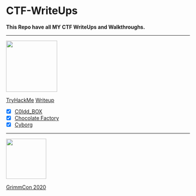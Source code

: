 # CTF-WriteUps
**This Repo have all MY CTF WriteUps and Walkthroughs.**

************************

<img src="https://tryhackme-images.s3.amazonaws.com/user-avatars/af7feb2c43a2c7d5f111b98ccbd15048.png" width='140'> 

[TryHackMe](https://tryhackme.com/) [Writeup](https://github.com/nairitya03/CTF-WriteUps/tree/main/THM/) 

  - [x] [C0ldd_BOX](https://github.com/nairitya03/CTF-WriteUps/tree/main/THM/C0ldd_BOX)
  - [x] [Chocolate Factory](https://github.com/nairitya03/CTF-WriteUps/tree/main/THM/Chocolate%20Factory)
  - [x] [Cyborg](https://github.com/nairitya03/CTF-WriteUps/tree/main/THM/Cyborg)

************************

<img src ="https://www.trustedsec.com/wp-content/uploads/2020/04/GrimmCon.png" width='110'>

[GrimmCon 2020](https://github.com/nairitya03/CTF-WriteUps/tree/main/GrimmCon%20CTF%202020/)

